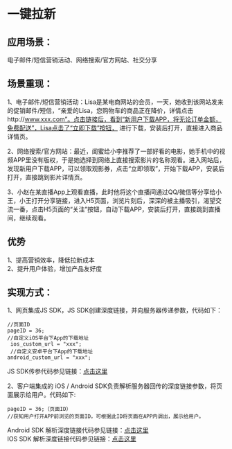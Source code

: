 # 一键拉新

## 应用场景：

电子邮件/短信营销活动、网络搜索/官方网站、社交分享

## 场景重现：

1、电子邮件/短信营销活动：Lisa是某电商网站的会员，一天，她收到该网站发来的促销邮件/短信，“亲爱的Lisa，您购物车的商品正在降价，详情点击http://www.xxx.com”。点击链接后，看到“新用户下载APP，将无论订单金额，免费配送”，Lisa点击了“立即下载”按钮， 进行下载，安装后打开，直接进入商品详情页。

2、网络搜索/官方网站：最近，闺蜜给小李推荐了一部好看的电影，她手机中的视频APP里没有版权，于是她选择到网络上直接搜索影片的名称观看。进入网站后，发现新用户下载APP，可以领取观影券，点击“立即领取”，开始下载APP，安装后打开，直接跳到影片详情页。

3、小赵在某直播App上观看直播，此时他将这个直播间通过QQ/微信等分享给小王，小王打开分享链接，进入H5页面，浏览片刻后，深深的被主播吸引，渴望交流一番，点击H5页面的“关注”按钮，自动下载APP，安装后打开，直接跳到直播间，继续观看。

## 优势

1、提高营销效率，降低拉新成本  
 2、提升用户体验，增加产品友好度

## 实现方式：

1、网页集成JS SDK，JS SDK创建深度链接，并向服务器传递参数，代码如下：

```text
//页面ID 
pageID = 36; 
//自定义iOS平台下App的下载地址
 ios_custom_url = "xxx";
 //自定义安卓平台下App的下载地址 
android_custom_url = "xxx";
```

JS SDK传参代码参见链接：[点击这里](https://pagedoc.lkme.cc/linkpage/linkpage-integration/js-sdk.html#%E5%88%9B%E5%BB%BA%E6%B7%B1%E5%BA%A6%E9%93%BE%E6%8E%A5)

2、客户端集成的 iOS / Android SDK负责解析服务器回传的深度链接参数，将页面展示给用户。代码如下:

```text
pageID = 36;（页面ID）
//获知用户打开APP前浏览的页面ID，可根据此ID将页面在APP内调出，展示给用户。
```

Android SDK 解析深度链接代码参见链接：[点击这里](https://pagedoc.lkme.cc/linkpage/linkpage-integration/android-sdk.html#%E8%A7%A3%E6%9E%90%E6%B7%B1%E5%BA%A6%E9%93%BE%E6%8E%A5%E5%8F%82%E6%95%B0%E5%B9%B6%E8%B7%B3%E8%BD%AC)   
IOS SDK 解析深度链接代码参见链接：[点击这里](https://pagedoc.lkme.cc/linkpage/linkpage-integration/ios-sdk.html#%E8%A7%A3%E6%9E%90%E6%B7%B1%E5%BA%A6%E9%93%BE%E6%8E%A5)

